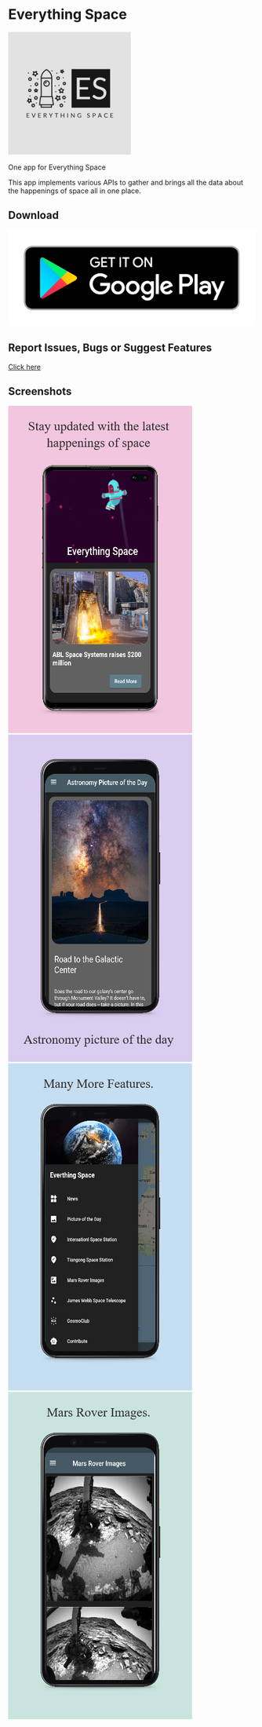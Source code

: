 # Everything Space

<img src="./README/logo.jpeg" height = 250 width = 250>
<br>

One app for Everything Space

This app implements various APIs to gather and brings all the data about the happenings of space all in one place.

## Download
<a href="https://play.google.com/store/apps/details?id=app.everything.space"><img src="./README/google-play-badge.png"></a>

## Report Issues, Bugs or Suggest Features

<a href="https://github.com/girishrajani/everything_space/issues"> Click here</a>

## Screenshots

<img src="./README/1.png">
<img src="./README/2.png">
<img src="./README/3.png">
<img src="./README/4.png">